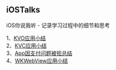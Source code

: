 ## iOSTalks
iOS你说我听 - 记录学习过程中的细节和思考


1、[KVO应用小结](https://github.com/doudoudie/iOSTalks/wiki/说烂的KVO系列之常规用法) <br>
2、[KVC应用小结](https://github.com/doudoudie/iOSTalks/wiki/说烂的KVC系列之常规用法)<br>
3、[App因支付问题被拒总结](https://github.com/doudoudie/iOSTalks/wiki/App因支付问题被拒总结)<br>
4、[WKWebView应用小结](https://github.com/doudoudie/iOSTalks/wiki/WKWebView的淫技)<br>
